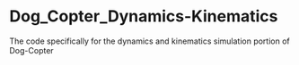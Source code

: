 # Dog_Copter_Dynamics-Kinematics
The code specifically for the dynamics and kinematics simulation portion of Dog-Copter
